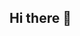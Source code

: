 ## Hi there 👋

<!--
**samanatt/samanatt** is a ✨ _special_ ✨ repository because its `README.md` (this file) appears on your GitHub profile.

# سلام! 👋
به پروفایل من خوش آمدید! 🌟

## زبان‌های پر استفاده من
![Top Langs](https://github-readme-stats.vercel.app/api/top-langs/?username=samanatt&layout=compact)


![Top Langs](https://github-readme-stats.vercel.app/api/top-langs/?username=USERNAME&layout=compact&theme=dark)

